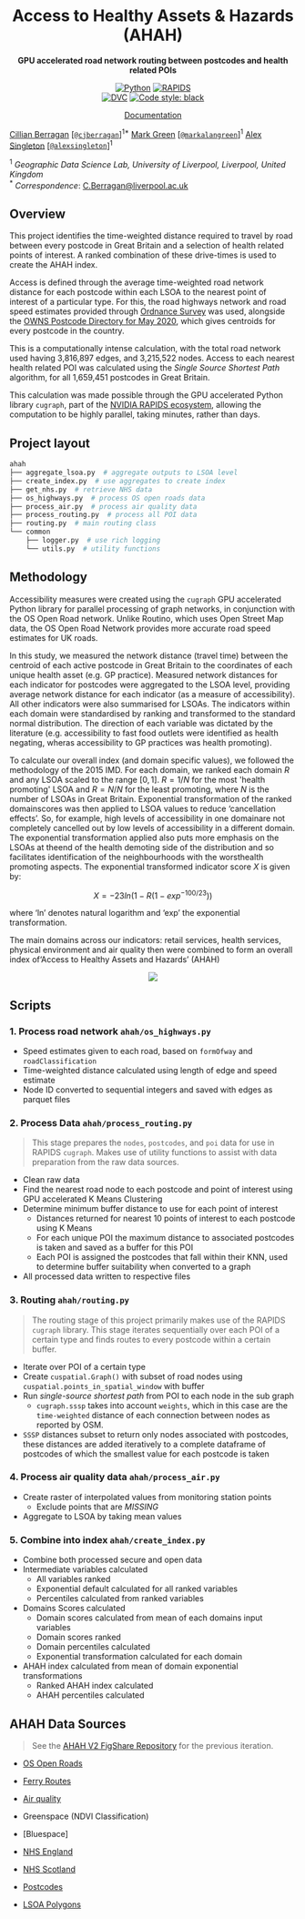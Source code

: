 <div align="center">

# Access to Healthy Assets & Hazards (AHAH)

**GPU accelerated road network routing between postcodes and health related POIs**

<a href="https://www.python.org"><img alt="Python" src="https://img.shields.io/badge/python%20-%2314354C.svg?&style=for-the-badge&logo=python&logoColor=white"/></a>
<a href="https://rapids.ai/"><img alt="RAPIDS" src="https://img.shields.io/badge/-rapids.ai-blueviolet?style=for-the-badge"></a>  
<a href="https://dvc.org/"><img alt="DVC" src="https://img.shields.io/badge/data-DVC-lightblue?style=flat-square"></a>
<a href="https://black.readthedocs.io/en/stable/"><img alt="Code style: black" src="https://img.shields.io/badge/style-black-000000.svg?style=flat-square"></a>

</div>

<p align="center">
<a href="https://cjber.github.io/ahah/">Documentation</a>
</p>

[Cillian
Berragan](https://www.liverpool.ac.uk/geographic-data-science/our-people/)
\[[`@cjberragan`](http://twitter.com/cjberragan)\]<sup>1\*</sup> [Mark
Green](https://www.liverpool.ac.uk/geographic-data-science/our-people/)
\[[`@markalangreen`](http://twitter.com/markalangreen)\]<sup>1</sup>
[Alex
Singleton](https://www.liverpool.ac.uk/geographic-data-science/our-people/)
\[[`@alexsingleton`](http://twitter.com/alexsingleton)\]<sup>1</sup>

<sup>1</sup> _Geographic Data Science Lab, University of Liverpool,
Liverpool, United Kingdom_  
<sup>\*</sup> _Correspondence_: C.Berragan@liverpool.ac.uk

## Overview

This project identifies the time-weighted distance required to travel by road between every postcode in Great Britain and a selection of health related points of interest. A ranked combination of these drive-times is used to create the AHAH index.

Access is defined through the average time-weighted road network distance for each postcode within each LSOA to the nearest point of interest of a particular type. For this, the road highways network and road speed estimates provided through [Ordnance Survey](https://www.ordnancesurvey.co.uk/business-government/products/open-map-roads) was used, alongside the [OWNS Postcode Directory for May 2020](https://data.gov.uk/dataset/06803af0-6054-410a-822a-f7ab30bcd8b1/ons-postcode-directory-may-2020), which gives centroids for every postcode in the country.

This is a computationally intense calculation, with the total road network used having 3,816,897 edges, and 3,215,522 nodes. Access to each nearest health related POI was calculated using the _Single Source Shortest Path_ algorithm, for all 1,659,451 postcodes in Great Britain.

This calculation was made possible through the GPU accelerated Python library `cugraph`, part of the [NVIDIA RAPIDS ecosystem](https://rapids.ai), allowing the computation to be highly parallel, taking minutes, rather than days.

## Project layout

```bash
ahah
├── aggregate_lsoa.py  # aggregate outputs to LSOA level
├── create_index.py  # use aggregates to create index
├── get_nhs.py  # retrieve NHS data
├── os_highways.py  # process OS open roads data
├── process_air.py  # process air quality data
├── process_routing.py  # process all POI data
├── routing.py  # main routing class
└── common
    ├── logger.py  # use rich logging
    └── utils.py  # utility functions
```

## Methodology

Accessibility measures were created using the `cugraph` GPU accelerated Python library for parallel processing of graph networks, in conjunction with the OS Open Road network. Unlike Routino, which uses Open Street Map data, the OS Open Road Network provides more accurate road speed estimates for UK roads.

In this study, we measured the network distance (travel time) between the centroid of each active postcode in Great Britain to the coordinates of each unique health asset (e.g. GP practice). Measured network distances for each indicator for postcodes were aggregated to the LSOA level, providing average network distance for each indicator (as a measure of accessibility). All other indicators were also summarised for LSOAs. The indicators within each domain were standardised by ranking and transformed to the standard normal distribution. The direction of each variable was dictated by the literature (e.g. accessibility to fast food outlets were identified as health negating, wheras accessibility to GP practices was health promoting).

To calculate our overall index (and domain specific values), we followed the methodology of the 2015 IMD. For each domain, we ranked each domain $R$ and any LSOA scaled to the range $[0,1]$. $R=1/N$ for the most 'health promoting' LSOA and $R=N/N$ for the least promoting, where $N$ is the number of LSOAs in Great Britain. Exponential transformation of the ranked domainscores was then applied to LSOA values to reduce ‘cancellation effects’. So, for example, high levels of accessibility in one domainare not completely cancelled out by low levels of accessibility in a different domain. The exponential  transformation  applied also puts  more  emphasis  on  the LSOAs  at  theend  of  the health demoting side of the distribution and so facilitates identification of the neighbourhoods with the worsthealth promoting aspects. The exponential transformed indicator score $X$ is given by:

$$
X=−23ln(1−R(1−exp^{−100/23}))
$$

where ‘ln’ denotes natural logarithm and ‘exp’ the exponential transformation.

The main domains across our  indicators: retail  services,  health  services, physical  environment and  air quality then were combined to form an overall index of‘Access to Healthy Assets and Hazards’ (AHAH)

<div style="text-align: center;">

![](./overview.png)

</div>

## Scripts

### 1. Process road network `ahah/os_highways.py`

- Speed estimates given to each road, based on `formOfway` and
  `roadClassification`
- Time-weighted distance calculated using length of edge and speed
  estimate
- Node ID converted to sequential integers and saved with edges as
  parquet files

### 2. Process Data `ahah/process_routing.py`

> This stage prepares the `nodes`, `postcodes`, and `poi` data for use
> in RAPIDS `cugraph`. Makes use of utility functions to assist with
> data preparation from the raw data sources.

- Clean raw data
- Find the nearest road node to each postcode and point of interest
  using GPU accelerated K Means Clustering
- Determine minimum buffer distance to use for each point of interest
  - Distances returned for nearest 10 points of interest to each
    postcode using K Means
  - For each unique POI the maximum distance to associated postcodes is
    taken and saved as a buffer for this POI
  - Each POI is assigned the postcodes that fall within their KNN, used
    to determine buffer suitability when converted to a graph
- All processed data written to respective files

### 3. Routing `ahah/routing.py`

> The routing stage of this project primarily makes use of the RAPIDS
> `cugraph` library. This stage iterates sequentially over each POI of a
> certain type and finds routes to every postcode within a certain
> buffer.

- Iterate over POI of a certain type
- Create `cuspatial.Graph()` with subset of road nodes using
  `cuspatial.points_in_spatial_window` with buffer
- Run _single-source shortest path_ from POI to each node in the sub
  graph
  - `cugraph.sssp` takes into account `weights`, which in this case are
    the `time-weighted` distance of each connection between nodes as
    reported by OSM.
- `SSSP` distances subset to return only nodes associated with
  postcodes, these distances are added iteratively to a complete
  dataframe of postcodes of which the smallest value for each postcode
  is taken

### 4. Process air quality data `ahah/process_air.py`

- Create raster of interpolated values from monitoring station points
  - Exclude points that are _MISSING_
- Aggregate to LSOA by taking mean values

### 5. Combine into index `ahah/create_index.py`

- Combine both processed secure and open data
- Intermediate variables calculated
  - All variables ranked
  - Exponential default calculated for all ranked variables
  - Percentiles calculated from ranked variables
- Domains Scores calculated
  - Domain scores calculated from mean of each domains input variables
  - Domain scores ranked
  - Domain percentiles calculated
  - Exponential transformation calculated for each domain
- AHAH index calculated from mean of domain exponential transformations
  - Ranked AHAH index calculated
  - AHAH percentiles calculated

## AHAH Data Sources

> See the [AHAH V2 FigShare
> Repository](https://figshare.com/articles/online_resource/Access_to_Healthy_Assets_and_Hazards_AHAH_-_Updated_version_2017/8295842/1)
> for the previous iteration.

- [OS
  Open Roads](https://www.ordnancesurvey.co.uk/business-government/products/open-map-roads)
- [Ferry Routes](https://www.ordnancesurvey.co.uk/business-government/products/strategi)
- [Air quality](https://uk-air.defra.gov.uk/data/pcm-data)
- Greenspace (NDVI Classification)
- [Bluespace]
- [NHS
  England](https://digital.nhs.uk/services/organisation-data-service/data-downloads)
- [NHS Scotland](https://www.opendata.nhs.scot/dataset/)

- [Postcodes](https://geoportal.statistics.gov.uk/datasets/ons-postcode-directory-february-2022/about)
- [LSOA
  Polygons](https://borders.ukdataservice.ac.uk/easy_download_data.html?data=England_lsoa_2011)
